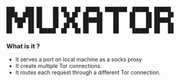 ```text
███    ███ ██    ██ ██   ██  █████  ████████  ██████  ██████  
████  ████ ██    ██  ██ ██  ██   ██    ██    ██    ██ ██   ██ 
██ ████ ██ ██    ██   ███   ███████    ██    ██    ██ ██████  
██  ██  ██ ██    ██  ██ ██  ██   ██    ██    ██    ██ ██   ██ 
██      ██  ██████  ██   ██ ██   ██    ██     ██████  ██   ██
```
### What is it ?
* It serves a port on local machine as a socks proxy
* It create multiple Tor connections.
* It routes each request through a different Tor connection.

##
